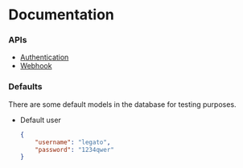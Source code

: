 # Documentation

### APIs
- [Authentication](api/auth.md)
- [Webhook](api/webhook.md)

### Defaults
There are some default models in the database for testing purposes.
- Default user
    ```json
    {
        "username": "legato",
        "password": "1234qwer"
    }
    ```